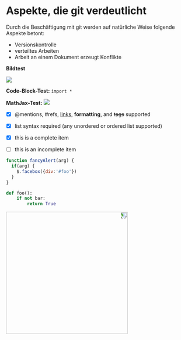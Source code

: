 # Aspekte, die git verdeutlicht

Durch die Beschäftigung mit git werden auf natürliche Weise folgende Aspekte betont:
- Versionskontrolle
- verteiltes Arbeiten
- Arbeit an einem Dokument erzeugt Konflikte

**Bildtest**

![](https://i.imgur.com/tOwN4Yj.png)

**Code-Block-Test:** `import *`

**MathJax-Test:** <img src="https://render.githubusercontent.com/render/math?math=\Huge \Sigma">

- [x] @mentions, #refs, [links](), **formatting**, and <del>tags</del> supported
- [x] list syntax required (any unordered or ordered list supported)
- [x] this is a complete item
- [ ] this is an incomplete item


```javascript
function fancyAlert(arg) {
  if(arg) {
    $.facebox({div:'#foo'})
  }
}
```

```python
def foo():
    if not bar:
        return True
```

    


<img  style="-webkit-transform: rotate(90deg); -moz-transform: rotate(90deg);-o-transform: rotate(90deg);-ms-transform: rotate(90deg); transform: rotate(90deg)" src="https://i.imgur.com/dJ32yHW.jpg" width="333">
